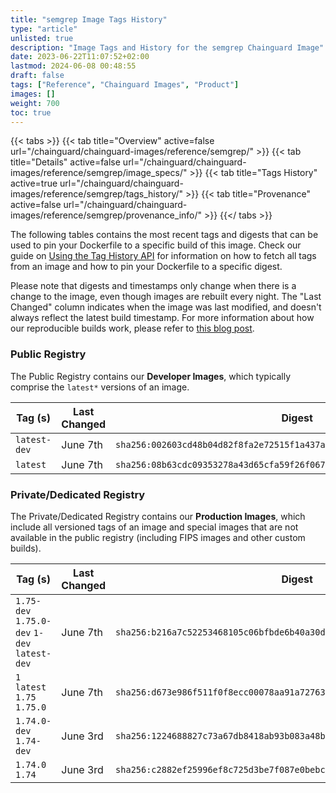 ```yaml
---
title: "semgrep Image Tags History"
type: "article"
unlisted: true
description: "Image Tags and History for the semgrep Chainguard Image"
date: 2023-06-22T11:07:52+02:00
lastmod: 2024-06-08 00:48:55
draft: false
tags: ["Reference", "Chainguard Images", "Product"]
images: []
weight: 700
toc: true
---
```


{{< tabs >}}
{{< tab title="Overview" active=false url="/chainguard/chainguard-images/reference/semgrep/" >}}
{{< tab title="Details" active=false url="/chainguard/chainguard-images/reference/semgrep/image_specs/" >}}
{{< tab title="Tags History" active=true url="/chainguard/chainguard-images/reference/semgrep/tags_history/" >}}
{{< tab title="Provenance" active=false url="/chainguard/chainguard-images/reference/semgrep/provenance_info/" >}}
{{</ tabs >}}

The following tables contains the most recent tags and digests that can be used to pin your Dockerfile to a specific build of this image. Check our guide on [Using the Tag History API](/chainguard/chainguard-images/using-the-tag-history-api/) for information on how to fetch all tags from an image and how to pin your Dockerfile to a specific digest.

Please note that digests and timestamps only change when there is a change to the image, even though images are rebuilt every night. The "Last Changed" column indicates when the image was last modified, and doesn't always reflect the latest build timestamp. For more information about how our reproducible builds work, please refer to [this blog post](https://www.chainguard.dev/unchained/reproducing-chainguards-reproducible-image-builds).

### Public Registry
The Public Registry contains our **Developer Images**, which typically comprise the `latest*` versions of an image.

| Tag (s)       | Last Changed | Digest                                                                    |
|---------------|--------------|---------------------------------------------------------------------------|
|  `latest-dev` | June 7th     | `sha256:002603cd48b04d82f8fa2e72515f1a437aed95940b867d0a5807ce053f57faa7` |
|  `latest`     | June 7th     | `sha256:08b63cdc09353278a43d65cfa59f26f067dac23be4bd9a55282c0c2b79f6f443` |


### Private/Dedicated Registry
The Private/Dedicated Registry contains our **Production Images**, which include all versioned tags of an image and special images that are not available in the public registry (including FIPS images and other custom builds).

| Tag (s)                                       | Last Changed | Digest                                                                    |
|-----------------------------------------------|--------------|---------------------------------------------------------------------------|
|  `1.75-dev` `1.75.0-dev` `1-dev` `latest-dev` | June 7th     | `sha256:b216a7c52253468105c06bfbde6b40a30d60282a99ef51ff84cef2e98c6fa31d` |
|  `1` `latest` `1.75` `1.75.0`                 | June 7th     | `sha256:d673e986f511f0f8ecc00078aa91a727638648f4b50eec63bbf8e78bd5ed0fdb` |
|  `1.74.0-dev` `1.74-dev`                      | June 3rd     | `sha256:1224688827c73a67db8418ab93b083a48bfa6021e69c23b9707805f14a283afc` |
|  `1.74.0` `1.74`                              | June 3rd     | `sha256:c2882ef25996ef8c725d3be7f087e0bebc34639ae997da5871b0bec13d2381c7` |

